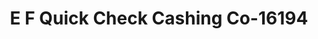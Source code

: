 ---
f_zip-code: 35601
f_state-code: AL
title: E F Quick Check Cashing Co-16194
f_phone: 256-350-0019
f_city-only: Decatur
f_address: 1402 Central Parkway Southwest Decatur
f_location-unique-id: '16194'
slug: e-f-quick-check-cashing-co-16194
updated-on: '2024-05-30T13:46:58.046Z'
created-on: '2024-05-30T13:36:59.803Z'
published-on: '2024-05-30T13:54:32.469Z'
f_city-state: cms/city/decatur-al.md
f_company: cms/company/e-f-quick-check-cashing-co.md
f_state: cms/state/alabama.md
layout: '[payday-loan].html'
tags: payday-loan
---